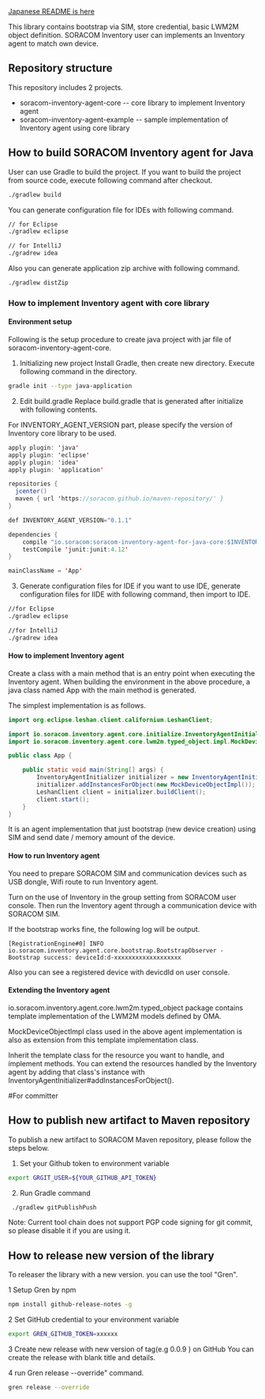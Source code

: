[Japanese README is here](README_ja.md)

This library contains bootstrap via SIM, store credential, basic LWM2M object definition. SORACOM Inventory user can implements  an Inventory agent to match own device.

## Repository structure
This repository includes 2 projects.
- soracom-inventory-agent-core -- core library to implement Inventory agent
- soracom-inventory-agent-example -- sample implementation of Inventory agent using core library

## How to build SORACOM Inventory agent for Java
User can use Gradle to build the project. If you want to build the project from source code, execute following command after checkout.
 
```sh
./gradlew build
```

You can generate configuration file for IDEs with following command.

```sh
// for Eclipse
./gradlew eclipse

// for IntelliJ
./gradrew idea
```

Also you can generate application zip archive with following command.

```sh
./gradlew distZip
```

### How to implement Inventory agent with core library
#### Environment setup
Following is the setup procedure to create java project with jar file of soracom-inventory-agent-core. 

1. Initializing new project
Install Gradle, then create new directory. Execute following command in the directory.

```sh
gradle init --type java-application
```

2. Edit build.gradle
Replace build.gradle that is generated after initialize with following contents.

For INVENTORY_AGENT_VERSION part, please specify the version of Inventory core library to be used.

```java
apply plugin: 'java'
apply plugin: 'eclipse'
apply plugin: 'idea'
apply plugin: 'application'

repositories {
  jcenter()
  maven { url 'https://soracom.github.io/maven-repository/' }
}

def INVENTORY_AGENT_VERSION="0.1.1"

dependencies {
    compile "io.soracom:soracom-inventory-agent-for-java-core:$INVENTORY_AGENT_VERSION"
    testCompile 'junit:junit:4.12'
}

mainClassName = 'App'
```

3. Generate configuration files for IDE
if you want to use IDE, generate configuration files for IIDE with following command, then import to IDE.

```sh
//for Eclipse
./gradlew eclipse

//for IntelliJ
./gradrew idea
```

#### How to implement Inventory agent
Create a class with a main method that is an entry point when executing the Inventory agent. When building the environment in the above procedure, a java class named App with the main method is generated.

The simplest implementation is as follows.

```java
import org.eclipse.leshan.client.californium.LeshanClient;

import io.soracom.inventory.agent.core.initialize.InventoryAgentInitializer;
import io.soracom.inventory.agent.core.lwm2m.typed_object.impl.MockDeviceObjectImpl;

public class App {

	public static void main(String[] args) {
		InventoryAgentInitializer initializer = new InventoryAgentInitializer();
		initializer.addInstancesForObject(new MockDeviceObjectImpl());
		LeshanClient client = initializer.buildClient();
		client.start();
	}
}
```

It is an agent implementation that just bootstrap (new device creation) using SIM and send date / memory amount of the device.

#### How to run Inventory agent
You need to prepare SORACOM SIM and communication devices such as USB dongle, Wifi route to run Inventory agent.

Turn on the use of Inventory in the group setting from SORACOM user console. Then run the Inventory agent through a communication device with SORACOM SIM.

If the bootstrap works fine, the following log will be output.

```
[RegistrationEngine#0] INFO io.soracom.inventory.agent.core.bootstrap.BootstrapObserver - Bootstrap success: deviceId:d-xxxxxxxxxxxxxxxxxxx
```

Also you can see a registered device with devicdId on user console.

#### Extending the Inventory agent
io.soracom.inventory.agent.core.lwm2m.typed_object package contains template implementation of the LWM2M models defined by OMA.

MockDeviceObjectImpl class used in the above agent implementation is also as extension from this template implementation class.

Inherit the template class for the resource you want to handle, and implement methods. You can extend the resources handled by the Inventory agent by adding that class's instance with InventoryAgentInitializer#addInstancesForObject().


#For committer
## How to publish new artifact to Maven repository
To publish a new artifact to SORACOM Maven repository, please follow the steps below.

1. Set your Github token to environment variable

```sh
export GRGIT_USER=${YOUR_GITHUB_API_TOKEN}
```

2. Run Gradle command 

```sh
 ./gradlew gitPublishPush
 ```

Note: Current tool chain does not support PGP code signing for git commit, so please disable it if you are using it. 

## How to release new version of the library
To releaser the library with a new version. you can use the tool "Gren".

1 Setup Gren by npm

```sh
npm install github-release-notes -g
```

2 Set GitHub credential to your environment variable

```sh
export GREN_GITHUB_TOKEN=xxxxxx
```

3 Create new release with new version of tag(e.g 0.0.9 ) on GitHub
 You can create the release with blank title and details.
 
4 run Gren release --override" command.


```sh
gren release --override
```






